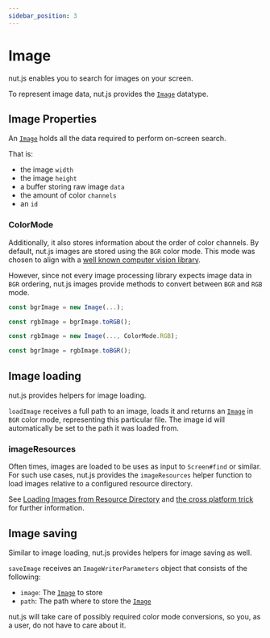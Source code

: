 ```yaml
---
sidebar_position: 3
---
```


# Image

nut.js enables you to search for images on your screen.

To represent image data, nut.js provides the [`Image`](https://nut-tree.github.io/apidoc/classes/image.html) datatype.

## Image Properties

An [`Image`](https://nut-tree.github.io/apidoc/classes/image.html) holds all the data required to perform on-screen search.

That is:

- the image `width`
- the image `height`
- a buffer storing raw image `data`
- the amount of color `channels`
- an `id`

### ColorMode

Additionally, it also stores information about the order of color channels.
By default, nut.js images are stored using the `BGR` color mode.
This mode was chosen to align with a [well known computer vision library](https://docs.opencv.org/4.5.4/d4/da8/group__imgcodecs.html#ga288b8b3da0892bd651fce07b3bbd3a56).

However, since not every image processing library expects image data in `BGR` ordering, nut.js images provide methods to convert between `BGR` and `RGB` mode.

```js
const bgrImage = new Image(...);

const rgbImage = bgrImage.toRGB();
```

```js
const rgbImage = new Image(..., ColorMode.RGB);

const bgrImage = rgbImage.toBGR();
```

## Image loading

nut.js provides helpers for image loading.

`loadImage` receives a full path to an image, loads it and returns an [`Image`](https://nut-tree.github.io/apidoc/classes/image.html) in `BGR` color mode, representing this particular file.
The image id will automatically be set to the path it was loaded from.

### imageResources

Often times, images are loaded to be uses as input to `Screen#find` or similar.
For such use cases, nut.js provides the `imageResources` helper function to load images relative to a configured resource directory.

See [Loading Images from Resource Directory](../tutorial-screen/template-images.md#loading-images-from-resource-directory) and [the cross platform trick](../tutorial-screen/find.md#the-cross-platform-trick) for further information.

## Image saving

Similar to image loading, nut.js provides helpers for image saving as well.

`saveImage` receives an `ImageWriterParameters` object that consists of the following:

- `image`: The [`Image`](https://nut-tree.github.io/apidoc/classes/image.html) to store
- `path`: The path where to store the [`Image`](https://nut-tree.github.io/apidoc/classes/image.html)

nut.js will take care of possibly required color mode conversions, so you, as a user, do not have to care about it.
